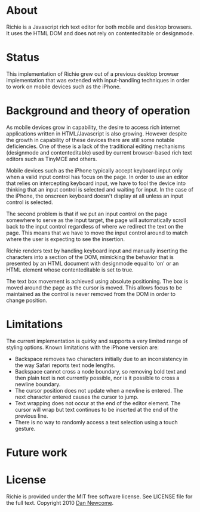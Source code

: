 # About

Richie is a Javascript rich text editor for both mobile and desktop browsers.
It uses the HTML DOM and does not rely on contenteditable or designmode.

# Status

This implementation of Richie grew out of a previous desktop browser
implementation that was extended with input-handling techniques in order to work 
on mobile devices such as the iPhone. 

# Background and theory of operation

As mobile devices grow in capability, the desire to access rich internet 
applications written in HTML/Javascript is also growing. However despite 
the growth in capability of these devices there are still some notable 
deficiencies. One of these is a lack of the traditional editing mechanisms 
(designmode and contenteditable) used by current browser-based rich text
editors such as TinyMCE and others.

Mobile devices such as the iPhone typically accept keyboard input only 
when a valid input control has focus on the page. In order to use an 
editor that relies on intercepting keyboard input, we have to fool the 
device into thinking that an input control is selected and waiting for 
input. In the case of the iPhone, the onscreen keyboard doesn't display 
at all unless an input control is selected.

The second problem is that if we put an input control on the page somewhere to 
serve as the input target, the page will automatically scroll back to the input 
control regardless of where we redirect the text on the page. This means that
we have to move the input control around to match where the user is expecting
to see the insertion.

Richie renders text by handling keyboard input and manually inserting the characters into a
section of the DOM, mimicking the behavior that is presented by an HTML document with 
designmode equal to 'on' or an HTML element whose contenteditable is set to true.

The text box movement is achieved using absolute positioning. The box is moved 
around the page as the cursor is moved. This allows focus to be maintained
as the control is never removed from the DOM in order to change position.

# Limitations

The current implementation is quirky and supports a very limited range of 
styling options. Known limitations with the iPhone version are:

 * Backspace removes two characters initially due to an inconsistency in the way Safari reports text node lengths. 
 * Backspace cannot cross a node boundary, so removing bold text and then plain text is not currently possible, nor is it possible to cross a newline boundary.
 * The cursor position does not update
when a newline is entered. The next character entered causes the cursor to jump. 
 * Text wrapping does not occur at the end of the editor element. The cursor will wrap but 
text continues to be inserted at the end of the previous line.
 * There is no way to randomly access a text selection using a touch gesture.

# Future work

# License
Richie is provided under the MIT free software license. See LICENSE file for 
the full text. Copyright 2010 [Dan Newcome](http://newcome.wordpress.com/).



